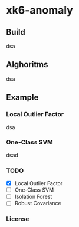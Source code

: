# xk6-anomaly


## Build

dsa

## Alghoritms

dsa

## Example

### Local Outlier Factor

dsa

### One-Class SVM

dsad

### TODO

- [x] Local Outlier Factor
- [ ] One-Class SVM
- [ ] Isolation Forest
- [ ] Robust Covariance

### License


